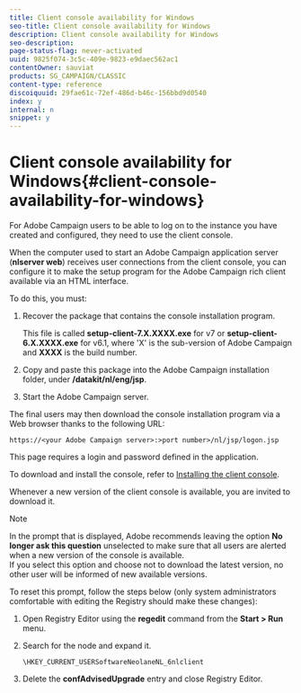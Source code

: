 ```yaml
---
title: Client console availability for Windows
seo-title: Client console availability for Windows
description: Client console availability for Windows
seo-description: 
page-status-flag: never-activated
uuid: 9825f074-3c5c-409e-9823-e9daec562ac1
contentOwner: sauviat
products: SG_CAMPAIGN/CLASSIC
content-type: reference
discoiquuid: 29fae61c-72ef-486d-b46c-156bbd9d0540
index: y
internal: n
snippet: y
---
```


# Client console availability for Windows{#client-console-availability-for-windows}

For Adobe Campaign users to be able to log on to the instance you have created and configured, they need to use the client console.

When the computer used to start an Adobe Campaign application server (**nlserver web**) receives user connections from the client console, you can configure it to make the setup program for the Adobe Campaign rich client available via an HTML interface.

To do this, you must:

1. Recover the package that contains the console installation program.

   This file is called **setup-client-7.**X**.**XXXX**.exe** for v7 or **setup-client-6.**X**.**XXXX**.exe** for v6.1, where 'X' is the sub-version of Adobe Campaign and **XXXX** is the build number.

1. Copy and paste this package into the Adobe Campaign installation folder, under **/datakit/nl/eng/jsp**.
1. Start the Adobe Campaign server.

The final users may then download the console installation program via a Web browser thanks to the following URL:

```
https://<your Adobe Campaign server>:>port number>/nl/jsp/logon.jsp
```

This page requires a login and password defined in the application.

To download and install the console, refer to [Installing the client console](../../installation/using/installing-the-client-console.md).

Whenever a new version of the client console is available, you are invited to download it.

>[!NOTE]
>
>In the prompt that is displayed, Adobe recommends leaving the option **No longer ask this question** unselected to make sure that all users are alerted when a new version of the console is available.  
>If you select this option and choose not to download the latest version, no other user will be informed of new available versions.

To reset this prompt, follow the steps below (only system administrators comfortable with editing the Registry should make these changes):

1. Open Registry Editor using the **regedit** command from the **Start > Run** menu.
1. Search for the node and expand it.

   ```
   \HKEY_CURRENT_USERSoftwareNeolaneNL_6nlclient
   ```

1. Delete the **confAdvisedUpgrade** entry and close Registry Editor.

